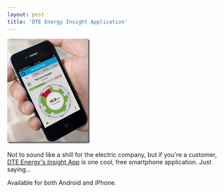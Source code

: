 ```yaml
---
layout: post
title: 'DTE Energy Insight Application'
---
```

[![slideshow_long_2x](/cdn/images/blog/Windows-Live-Writer/DTE-Energy_7D1A/slideshow_long_2x_thumb.jpg)](/cdn/images/blog/Windows-Live-Writer/DTE-Energy_7D1A/slideshow_long_2x_2.jpg)

Not to sound like a shill for the electric company, but if you're a customer, [DTE Energy's Insight App](https://www2.dteenergy.com/wps/portal/splashpage/DTE%20Insight/!ut/p/b1/hY_JdoIwAEW_hQ8oCUgYlkljBaFMLQlk08PgEZSxRVG_vrb71rd759y7uECAFIg-Pzf7fG6GPm9_vtA_VqbnM5QE0fuGWdAxXGe7wd4KRsodyO4A_GMYPvK3QDRFJy9lJ0NZ1xAyVaSYqo6QpuqA0fJo0AHv15jGE6yJm8zzZ8atupqIM9JFLXEeeig5GldiR8iuSZCmXsFrv4pT2l6fSh65Y5WZsxrCmFduLqg3xc-GfqJnBbOXt1M5vTZ-eIDC6tuiPjBWXBTy5dysQOOhiCQJcCB-M_6p9O2h24GxS2-7fpG-AY7XfDw!/dl4/d5/L2dBISEvZ0FBIS9nQSEh/) is one cool, free smartphone application. Just saying...

Available for both Android and iPhone.
